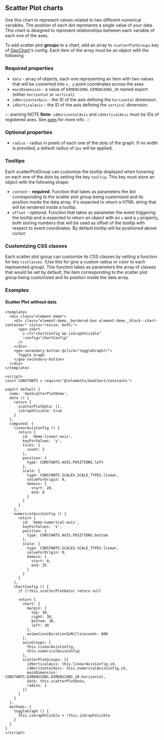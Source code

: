 ## Scatter Plot charts

Use this chart to represent values related to two different numerical variables. The position of each dot represents a single value of your data. This chart is designed to represent relationships between each variable of each one of the axes.

To add scatter plot **groups** to a chart, add an array to `scatterPlotGroups` key of [GeoChart](#geochart)'s config. Each item of the array must be an object with the following:

### Required properties

- `data` - array of objects, each one representing an item with two values that will be converted into `x, y` point coordinates across the axes.
- `mainDimension` - a value of `DIMENSIONS.DIMENSIONS_2D` named export (either `horizontal` or `vertical`).
- `idHorizontalAxis` - the ID of the axis defining the `horizontal` dimension.
- `idVerticalAxis` - the ID of the axis defining the `vertical` dimension.

::: warning NOTE
**Note:** `idHorizontalAxis` and `idVerticalAxis` must be IDs of registered axes.
See [axes](#chart-axes) for more info.
:::

### Optional properties

- `radius` - radius in pixels of each one of the dots of the graph. If no width is provided, a default radius of `2px` will be applied.

### Tooltips

Each scatterPlotGroup can customize the tooltip displayed when hovering on each one of the dots by setting the key `tooltip`. This key must store an object with the following shape:

- `content` - **required**. Function that takes as parameters the dot
corresponding to the scatter plot group being customized and its position inside the data array.
It's expected to return a HTML string that will be rendered inside a tooltip.
- `offset` - *optional*. Function that takes as parameter the event triggering
the tooltip and is expected to return an object with an `x` and a `y` property,
both storing numbers that will be used as offset of the tooltip with respect to
event coordinates. By default tooltip will be positioned above cursor.

### Customizing CSS classes

Each scatter plot group can customize its CSS classes by setting a function for key `cssClasses`. (Use this for give a custom radius or color to each represented group).
This function takes as parameters the array of classes that would be set by
default, the item corresponding to the scatter plot group being customized and its position inside the data array.

### Examples

#### Scatter Plot without data

```vue live
<template>
  <div class="element-demo">
    <div class="element-demo__bordered-box element-demo__block--chart-container" style="resize: both;">
      <geo-chart
        v-if="chartConfig && isGraphVisible"
        :config="chartConfig"
      />
    </div>
    <geo-secondary-button @click="toggleGraph()">
      Toggle Graph
    </geo-secondary-button>
  </div>
</template>

<script>
const CONSTANTS = require('@/elements/GeoChart/constants')

export default {
  name: 'GeoScatterPlotDemo',
  data () {
    return {
      scatterPlotData: [],
      isGraphVisible: true
    }
  },
  computed: {
    linearAxisConfig () {
      return {
        id: 'demo-linear-axis',
        keyForValues: 'y',
        ticks: {
          count: 2
        },
        position: {
          type: CONSTANTS.AXIS.POSITIONS.left
        },
        scale: {
          type: CONSTANTS.SCALES.SCALE_TYPES.linear,
          valueForOrigin: 0,
          domain: {
            start: 20,
            end: 0
          }
        }
      }
    },
    numericalAxisConfig () {
      return {
        id: 'demo-numerical-axis',
        keyForValues: 'x',
        position: {
          type: CONSTANTS.AXIS.POSITIONS.bottom
        },
        scale: {
          type: CONSTANTS.SCALES.SCALE_TYPES.linear,
          valueForOrigin: 0,
          domain: {
            start: 0,
            end: 25
          }
        }
      }
    },
    chartConfig () {
      if (!this.scatterPlotData) return null

      return {
        chart: {
          margin: {
            top: 30,
            right: 30,
            bottom: 30,
            left: 30
          },
          animationsDurationInMilliseconds: 800
        },
        axisGroups: [
          this.linearAxisConfig,
          this.numericalAxisConfig
        ],
        scatterPlotGroups: [{
          idVerticalAxis: this.linearAxisConfig.id,
          idHorizontalAxis: this.numericalAxisConfig.id,
          mainDimension: CONSTANTS.DIMENSIONS.DIMENSIONS_2D.horizontal,
          data: this.scatterPlotData,
          radius: 2
        }]
      }
    }
  },
  methods: {
    toggleGraph () {
      this.isGraphVisible = !this.isGraphVisible
    }
  }
}
</script>
```